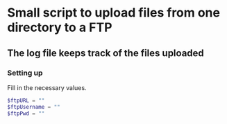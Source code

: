 # Small script to upload files from one directory to a FTP
## The log file keeps track of the files uploaded

### Setting up
Fill in the necessary values.
```powershell
$ftpURL = ""
$ftpUsername = ""
$ftpPwd = ""
```
